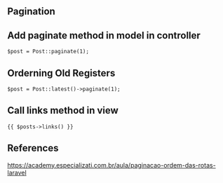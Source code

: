 ## Pagination

## Add paginate method in model in controller

``` 
$post = Post::paginate(1);

```

## Orderning Old Registers
```
$post = Post::latest()->paginate(1);
``` 

## Call links method in view
```
{{ $posts->links() }}
``` 
 
## References
https://academy.especializati.com.br/aula/paginacao-ordem-das-rotas-laravel
